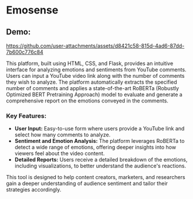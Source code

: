 # Emosense

## Demo:
https://github.com/user-attachments/assets/d8421c58-815d-4ad6-87dd-7b600c776c84

This platform, built using HTML, CSS, and Flask, provides an intuitive interface for analyzing emotions and sentiments from YouTube comments. Users can input a YouTube video link along with the number of comments they wish to analyze. The platform automatically extracts the specified number of comments and applies a state-of-the-art RoBERTa (Robustly Optimized BERT Pretraining Approach) model to evaluate and generate a comprehensive report on the emotions conveyed in the comments. 

### Key Features:
- **User Input:** Easy-to-use form where users provide a YouTube link and select how many comments to analyze.
- **Sentiment and Emotion Analysis:** The platform leverages RoBERTa to detect a wide range of emotions, offering deeper insights into how viewers feel about the video content.
- **Detailed Reports:** Users receive a detailed breakdown of the emotions, including visualizations, to better understand the audience's reactions.

This tool is designed to help content creators, marketers, and researchers gain a deeper understanding of audience sentiment and tailor their strategies accordingly.


